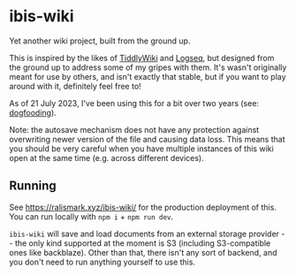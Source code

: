 # ibis-wiki
Yet another wiki project, built from the ground up.

This is inspired by the likes of [TiddlyWiki](https://tiddlywiki.com/) and [Logseq](https://logseq.com/), but designed from the ground up to address some of my gripes with them.
It's wasn't originally meant for use by others, and isn't exactly that stable, but if you want to play around with it, definitely feel free to!

As of 21 July 2023, I've been using this for a bit over two years (see: [dogfooding](https://indieweb.org/selfdogfood)).

Note: the autosave mechanism does not have any protection against overwriting newer version of the file and causing data loss.
This means that you should be very careful when you have multiple instances of this wiki open at the same time (e.g. across different devices).

## Running

See <https://ralismark.xyz/ibis-wiki/> for the production deployment of this.
You can run locally with `npm i` + `npm run dev`.

`ibis-wiki` will save and load documents from an external storage provider -- the only kind supported at the moment is S3 (including S3-compatible ones like backblaze).
Other than that, there isn't any sort of backend, and you don't need to run anything yourself to use this.
